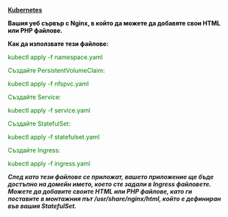 <div class="Box-sc-g0xbh4-0 bJMeLZ js-snippet-clipboard-copy-unpositioned" data-hpc="true">
<article class="markdown-body entry-content container-lg">
<p dir="auto"><span style="color: #000000;"><strong><a href="https://supportpc.org/">Kubernetes</a></strong></span></p>
<p dir="auto"><span style="color: #000000;"><strong>Вашия уеб сървър с Nginx, в който да можете да добавяте свои HTML или PHP файлове.</strong></span></p>
<p dir="auto"><span style="color: #000000;"><strong>Как да използвате тези файлове:</strong></span></p>
<p dir="auto"><span style="color: #008000;">kubectl apply -f namespace.yaml</span></p>
<p dir="auto"><span style="color: #008000;">Създайте PersistentVolumeClaim:</span></p>
<p dir="auto"><span style="color: #008000;">kubectl apply -f nfspvc.yaml</span></p>
<p dir="auto"><span style="color: #008000;">Създайте Service:</span></p>
<p dir="auto"><span style="color: #008000;">kubectl apply -f service.yaml</span></p>
<p dir="auto"><span style="color: #008000;">Създайте StatefulSet:</span></p>
<p dir="auto"><span style="color: #008000;">kubectl apply -f statefulset.yaml</span></p>
<p dir="auto"><span style="color: #008000;">Създайте Ingress:</span></p>
<p dir="auto"><span style="color: #008000;">kubectl apply -f ingress.yaml</span></p>
<p dir="auto"><em><strong>След като тези файлове се приложат, вашето приложение ще бъде достъпно на домейн името, което сте задали в Ingress файловете. Можете да добавите своите HTML или PHP файлове, като ги поставите в монтажния път /usr/share/nginx/html, който е дефиниран във вашия StatefulSet.</strong></em></p>
</article>
</div>
